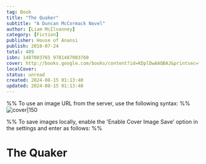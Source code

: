 ```yaml
---
tag: Book
title: "The Quaker"
subtitle: "A Duncan McCormack Novel"
author: [Liam McIlvanney]
category: [Fiction]
publisher: House of Anansi
publish: 2018-07-24
total: 409
isbn: 1487003765 9781487003760
cover: http://books.google.com/books/content?id=KDplDwAAQBAJ&printsec=frontcover&img=1&zoom=1&edge=curl&source=gbs_api
localCover: 
status: unread
created: 2024-08-15 01:13:40
updated: 2024-08-15 01:13:40
---
```


%% To use an image URL from the server, use the following syntax: %%
![cover|150](http://books.google.com/books/content?id=KDplDwAAQBAJ&printsec=frontcover&img=1&zoom=1&edge=curl&source=gbs_api)

%% To save images locally, enable the 'Enable Cover Image Save' option in the settings and enter as follows: %%


# The Quaker